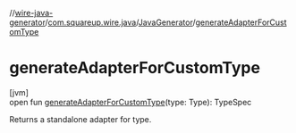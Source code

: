 //[wire-java-generator](../../../index.md)/[com.squareup.wire.java](../index.md)/[JavaGenerator](index.md)/[generateAdapterForCustomType](generate-adapter-for-custom-type.md)

# generateAdapterForCustomType

[jvm]\
open fun [generateAdapterForCustomType](generate-adapter-for-custom-type.md)(type: Type): TypeSpec

Returns a standalone adapter for type.
